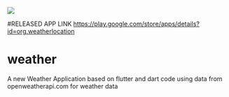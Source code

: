 ![](images/scr2.jpeg)



#RELEASED APP LINK
https://play.google.com/store/apps/details?id=org.weatherlocation
# weather

A new Weather Application based on flutter and dart code using data from openweatherapi.com for weather data

